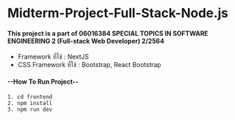 # Midterm-Project-Full-Stack-Node.js
#### This project is a part of 06016384 SPECIAL TOPICS IN SOFTWARE ENGINEERING 2 (Full-stack Web Developer) 2/2564
* Framework ที่ใช้ : NextJS
* CSS Framework ที่ใช้ : Bootstrap, React Bootstrap
#### --How To Run Project--
```
1. cd frontend
2. npm install
3. npm run dev
```
